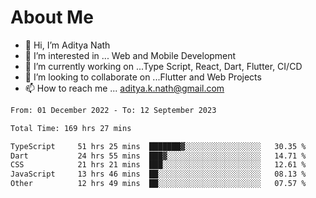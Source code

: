 # About Me

- 👋 Hi, I’m Aditya Nath
- 👀 I’m interested in ... Web and Mobile Development
- 🌱 I’m currently working on ...Type Script, React, Dart, Flutter, CI/CD
- 💞️ I’m looking to collaborate on ...Flutter and Web Projects
- 📫 How to reach me ... aditya.k.nath@gmail.com

<!--START_SECTION:waka-->

```txt
From: 01 December 2022 - To: 12 September 2023

Total Time: 169 hrs 27 mins

TypeScript     51 hrs 25 mins  ███████▓░░░░░░░░░░░░░░░░░   30.35 %
Dart           24 hrs 55 mins  ███▓░░░░░░░░░░░░░░░░░░░░░   14.71 %
CSS            21 hrs 21 mins  ███░░░░░░░░░░░░░░░░░░░░░░   12.61 %
JavaScript     13 hrs 46 mins  ██░░░░░░░░░░░░░░░░░░░░░░░   08.13 %
Other          12 hrs 49 mins  ██░░░░░░░░░░░░░░░░░░░░░░░   07.57 %
```

<!--END_SECTION:waka-->

<!---
kronosking007/kronosking007 is a ✨ special ✨ repository because its `README.md` (this file) appears on your GitHub profile.
You can click the Preview link to take a look at your changes.
--->

